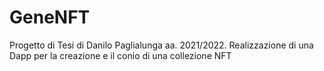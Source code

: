 # GeneNFT
Progetto di Tesi di Danilo Paglialunga aa. 2021/2022. Realizzazione di una Dapp per la creazione e il conio di una collezione NFT
